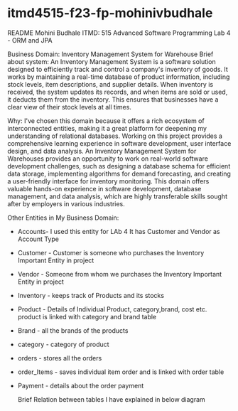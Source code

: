 # itmd4515-f23-fp-mohinivbudhale
 README
                                                                            Mohini Budhale
                                                                ITMD: 515 Advanced Software Programming
                                                                          Lab 4 - ORM and JPA

Business Domain: Inventory Management System for Warehouse
Brief about system:
An Inventory Management System is a software solution designed to efficiently track and control a company's inventory of goods. It works by maintaining a real-time database of product information, including stock levels, item descriptions, and supplier details. When inventory is received, the system updates its records, and when items are sold or used, it deducts them from the inventory. This ensures that businesses have a clear view of their stock levels at all times.

Why:
I've chosen this domain because it offers a rich ecosystem of interconnected entities, making it a great platform for deepening my understanding of relational databases. Working on this project provides a comprehensive learning experience in software development, user interface design, and data analysis. An Inventory Management System for Warehouses provides an opportunity to work on real-world software development challenges, such as designing a database schema for efficient data storage, implementing algorithms for demand forecasting, and creating a user-friendly interface for inventory monitoring. This domain offers valuable hands-on experience in software development, database management, and data analysis, which are highly transferable skills sought after by employers in various industries. 

Other Entities in My Business Domain:
- Accounts- I used this entity for LAb 4 It has Customer and Vendor as Account Type
- Customer - Customer is someone who purchases the Inventory Important Entity in project
- Vendor - Someone from whom we purchases the Inventory Important Entity in project
- Inventory - keeps track of Products and its stocks
- Product - Details of Individual Product, category,brand, cost etc. product is linked with category and brand table
- Brand - all the brands of the products
- category - category of product
- orders - stores all the orders
- order_Items - saves individual item order and is linked with order table
- Payment - details about the order payment
  
  Brief Relation between tables I have explained in below diagram
  


